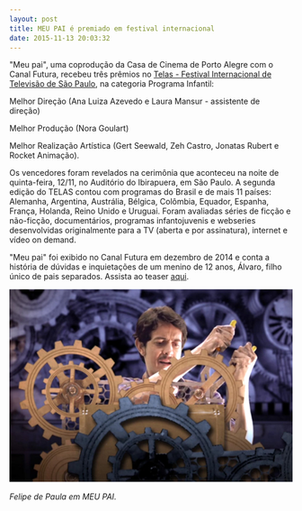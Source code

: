 ```yaml
---
layout: post
title: MEU PAI é premiado em festival internacional
date: 2015-11-13 20:03:32
---
```

"Meu pai", uma coprodução da Casa de Cinema de Porto Alegre com o Canal Futura, recebeu três prêmios no [Telas - Festival Internacional de Televisão de São Paulo](http://festivaldetv.com.br/), na categoria Programa Infantil:

Melhor Direção (Ana Luiza Azevedo e Laura Mansur - assistente de direção)

Melhor Produção (Nora Goulart)

Melhor Realização Artística (Gert Seewald, Zeh Castro, Jonatas Rubert e Rocket Animação).

Os vencedores foram revelados na cerimônia que aconteceu na noite de quinta-feira, 12/11, no Auditório do Ibirapuera, em São Paulo. A segunda edição do TELAS contou com programas do Brasil e de mais 11 países: Alemanha, Argentina, Austrália, Bélgica, Colômbia, Equador, Espanha, França, Holanda, Reino Unido e Uruguai. Foram avaliadas séries de ficção e não-ficção, documentários, programas infantojuvenis e webseries desenvolvidas originalmente para a TV (aberta e por assinatura), internet e vídeo on demand.

"Meu pai" foi exibido no Canal Futura em dezembro de 2014 e conta a história de dúvidas e inquietações de um menino de 12 anos, Álvaro, filho único de pais separados. Assista ao teaser [aqui](https://youtu.be/1XJMvcTumGU).

![](/uploads/meu-pai-felipe.jpg)

*F﻿elipe de Paula em MEU PAI.*